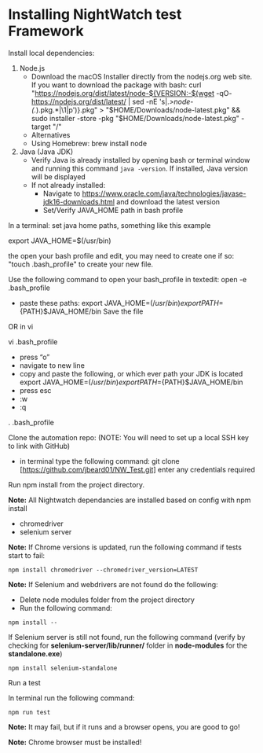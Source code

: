 # Installing NightWatch test Framework

Install local dependencies:

1. Node.js
    - Download the macOS Installer directly from the nodejs.org web site.
      If you want to download the package with bash:
      curl "https://nodejs.org/dist/latest/node-${VERSION:-$(wget -qO- https://nodejs.org/dist/latest/ | sed -nE 's|.*>node-(.*)\.pkg</a>.*|\1|p')}.pkg" > "$HOME/Downloads/node-latest.pkg" && sudo installer -store -pkg "$HOME/Downloads/node-latest.pkg" -target "/"
   * Alternatives
    - Using Homebrew:
      brew install node
2. Java (Java JDK)
   - Verify Java is already installed by opening bash or terminal window and running this command `java -version`. If installed, Java version will be displayed
   - If not already installed:	
     - Navigate to https://www.oracle.com/java/technologies/javase-jdk16-downloads.html and download the latest version
     - Set/Verify JAVA_HOME path in bash profile

In a terminal: set java home paths, something like this example

export JAVA_HOME=$(/usr/bin)

the open your bash profile and edit, you may need to create one
if so:
"touch .bash_profile" to create your new file.

Use the following command to open your bash_profile in textedit:
open -e .bash_profile
 - paste these paths:
	export JAVA_HOME=$(/usr/bin)
	export PATH=${PATH}$JAVA_HOME/bin
Save the file

OR in vi

vi .bash_profile
 - press “o”
 - navigate to new line
 - copy and paste the following, or which ever path your JDK is located
	export JAVA_HOME=$(/usr/bin)
	export PATH=${PATH}$JAVA_HOME/bin
 - press esc
 - :w
 - :q

. .bash_profile

Clone the automation repo: (NOTE: You will need to set up a local SSH key to link with GitHub)
 - in terminal type the following command:
 git clone [https://github.com/jbeard01/NW_Test.git]
enter any credentials required

Run npm install from the project directory.

**Note:** All Nightwatch dependancies are installed based on config with npm install

- chromedriver
- selenium server

**Note:** If Chrome versions is updated, run the following command if tests start to fail:
```
npm install chromedriver --chromedriver_version=LATEST
```

**Note:** If Selenium and webdrivers are not found do the following:

- Delete node modules folder from the project directory 
- Run the following command:
```
npm install --
```

If Selenium server is still not found, run the following command
(verify by checking for **selenium-server/lib/runner/** folder in **node-modules** for the **standalone.exe**)
```
npm install selenium-standalone
```

Run a test

In terminal run the following command:

```
npm run test
```

**Note:** It may fail, but if it runs and a browser opens, you are good to go!

**Note:** Chrome browser must be installed!
